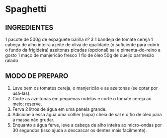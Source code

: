 # Spaghetti

## INGREDIENTES


1 pacote de 500g de espaguete barilla nº 3
1 bandeja de tomate cereja
1 cabeça de alho inteira
azeite de oliva de qualidade (o suficiente para cobrir o fundo da frigideira)
azeitonas picadas (opcional)
sal e pimenta-do-reino a gosto
1 maço de manjericão fresco
1 fio de óleo
50g de queijo parmesão ralado




## MODO DE PREPARO

1. Lave bem os tomates cereja, o manjericão e as azeitonas (se optar por usá-las).
2. Corte as azeitonas em pequenas rodelas e corte o tomate cereja ao meio; reserve.
3. Ferva 2 litros de água em uma panela grande.
4. Adicione à essa água uma colher (sopa) cheia de sal e o fio de óleo para a massa não grudar.
5. Enquanto a água ferve, leve a cabeça de alho inteira ao micro-ondas por 30 segundos (isso ajuda a descascar os dentes mais facilmente).